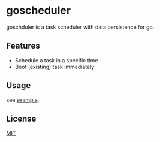 # goscheduler

goschduler is a task scheduler with data persistence for go.

## Features

- Schedule a task in a specific time
- Boot (existing) task immediately

## Usage

see [example](./example/main.go).

## License

[MIT](./LICENSE)